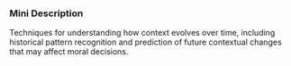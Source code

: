### Mini Description

Techniques for understanding how context evolves over time, including historical pattern recognition and prediction of future contextual changes that may affect moral decisions.

